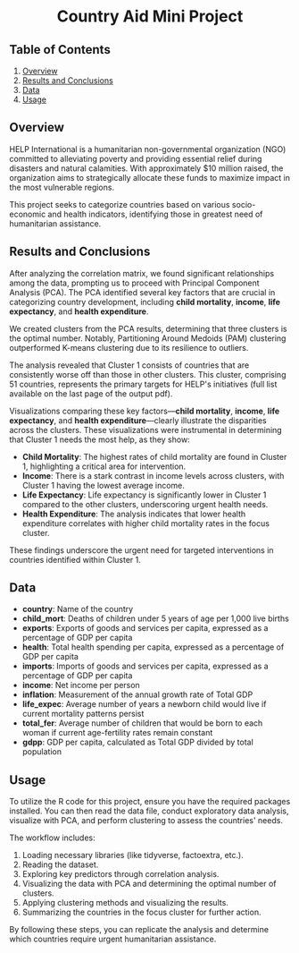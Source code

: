 # <div align="center">Country Aid Mini Project</div>

## Table of Contents
1. [Overview](#overview)
2. [Results and Conclusions](#results-and-conclusions)
3. [Data](#data)
4. [Usage](#usage)

## Overview
HELP International is a humanitarian non-governmental organization (NGO) committed to alleviating poverty and providing essential relief during disasters and natural calamities. With approximately $10 million raised, the organization aims to strategically allocate these funds to maximize impact in the most vulnerable regions.

This project seeks to categorize countries based on various socio-economic and health indicators, identifying those in greatest need of humanitarian assistance.

## Results and Conclusions
After analyzing the correlation matrix, we found significant relationships among the data, prompting us to proceed with Principal Component Analysis (PCA). The PCA identified several key factors that are crucial in categorizing country development, including **child mortality**, **income**, **life expectancy**, and **health expenditure**.

We created clusters from the PCA results, determining that three clusters is the optimal number. Notably, Partitioning Around Medoids (PAM) clustering outperformed K-means clustering due to its resilience to outliers.

The analysis revealed that Cluster 1 consists of countries that are consistently worse off than those in other clusters. This cluster, comprising 51 countries, represents the primary targets for HELP's initiatives (full list available on the last page of the output pdf). 

Visualizations comparing these key factors—**child mortality**, **income**, **life expectancy**, and **health expenditure**—clearly illustrate the disparities across the clusters. These visualizations were instrumental in determining that Cluster 1 needs the most help, as they show:
- **Child Mortality**: The highest rates of child mortality are found in Cluster 1, highlighting a critical area for intervention.
- **Income**: There is a stark contrast in income levels across clusters, with Cluster 1 having the lowest average income.
- **Life Expectancy**: Life expectancy is significantly lower in Cluster 1 compared to the other clusters, underscoring urgent health needs.
- **Health Expenditure**: The analysis indicates that lower health expenditure correlates with higher child mortality rates in the focus cluster.

These findings underscore the urgent need for targeted interventions in countries identified within Cluster 1.

## Data
- **country**: Name of the country
- **child_mort**: Deaths of children under 5 years of age per 1,000 live births
- **exports**: Exports of goods and services per capita, expressed as a percentage of GDP per capita
- **health**: Total health spending per capita, expressed as a percentage of GDP per capita
- **imports**: Imports of goods and services per capita, expressed as a percentage of GDP per capita
- **income**: Net income per person
- **inflation**: Measurement of the annual growth rate of Total GDP
- **life_expec**: Average number of years a newborn child would live if current mortality patterns persist
- **total_fer**: Average number of children that would be born to each woman if current age-fertility rates remain constant
- **gdpp**: GDP per capita, calculated as Total GDP divided by total population

## Usage
To utilize the R code for this project, ensure you have the required packages installed. You can then read the data file, conduct exploratory data analysis, visualize with PCA, and perform clustering to assess the countries' needs.

The workflow includes:
1. Loading necessary libraries (like tidyverse, factoextra, etc.).
2. Reading the dataset.
3. Exploring key predictors through correlation analysis.
4. Visualizing the data with PCA and determining the optimal number of clusters.
5. Applying clustering methods and visualizing the results.
6. Summarizing the countries in the focus cluster for further action.

By following these steps, you can replicate the analysis and determine which countries require urgent humanitarian assistance.
